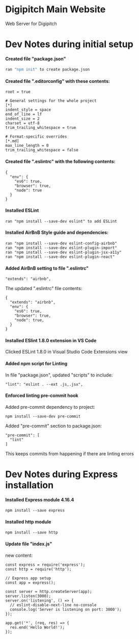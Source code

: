 # Digipitch Main Website 
Web Server for Digipitch

# Dev Notes during initial setup
#### Created file "package.json"
```sh
ran "npm init" to create package.json
```
#### Created file ".editorconfig" with these contents:
```
root = true

# General settings for the whole project
[*]
indent_style = space
end_of_line = lf
indent_size = 2
charset = utf-8
trim_trailing_whitespace = true

# Format-specific overrides
[*.md]
max_line_length = 0
trim_trailing_whitespace = false
```
#### Created file ".eslintrc" with the following contents:
```
{
  "env": {
    "es6": true,
    "browser": true,
    "node": true
  }
}
```
#### Installed ESLint
```
ran "npm install --save-dev eslint" to add ESLint
```
#### Installed AirBnB Style guide and dependencies:
```
ran "npm install --save-dev eslint-config-airbnb"
ran "npm install --save-dev eslint-plugin-import"
ran "npm install --save-dev eslint-plugin-jsx-a11y"
ran "npm install --save-dev eslint-plugin-react"
```
#### Added AirBnB setting to file ".eslintrc"
```
"extends": "airbnb",
```
The updated ".eslintrc" file contents:
```
{
  "extends": "airbnb",
  "env": {
    "es6": true,
    "browser": true,
    "node": true,
  }
}
```
#### Installed ESlint 1.8.0 extension in VS Code
Clicked ESLint 1.8.0 in Visual Studio Code Extensions view

#### Added npm script for Linting
In file "package.json", updated "scripts" to include:
```
"lint": "eslint . --ext .js,.jsx",
```

#### Enforced linting pre-commit hook
Added pre-commit dependency to project:
```
npm install --save-dev pre-commit
```
Added "pre-commit" section to package.json:
```
"pre-commit": [
  "lint"
]
```
This keeps commits from happening if there are linting errors

# Dev Notes during Express installation
#### Installed Express module 4.16.4
```
npm install --save express
```
#### Installed http module
```
npm install --save http
```
#### Update file "index.js"
new content:
```
const express = require('express');
const http = require('http');

// Express app setup
const app = express();

const server = http.createServer(app);
server.listen(3000);
server.on('listening', () => {
  // eslint-disable-next-line no-console
  console.log('Server is listening on port: 3000');
});

app.get('*', (req, res) => {
  res.end('Hello World!');
});
```
